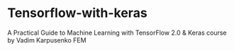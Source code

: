 # Tensorflow-with-keras 
A Practical Guide to Machine Learning with TensorFlow 2.0 &amp; Keras course by  Vadim Karpusenko FEM
